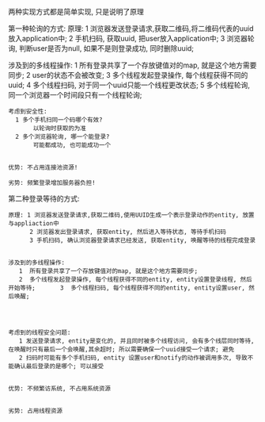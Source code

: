 两种实现方式都是简单实现, 只是说明了原理

第一种轮询的方式:
   原理:
      1 浏览器发送登录请求,获取二维码,将二维码代表的uuid放入application中;
	  2 手机扫码, 获取uuid, 把user放入application中;
	  3 浏览器轮询, 判断user是否为null, 如果不是则登录成功, 同时删除uuid;
	  
   涉及到的多线程操作:
      1 所有登录共享了一个存放键值对的map, 就是这个地方需要同步;
	  2 user的状态不会被改变;
	  3 多个线程发起登录操作, 每个线程获得不同的uuid;
	  4 多个线程扫码, 对于同一个uuid只能一个线程更改状态;
	  5 多个线程轮询, 同一个浏览器一个时间段只有一个线程轮询;
	  
	  
	考虑到安全性: 
	  1 多个手机扫同一个码哪个有效?
	       以轮询时获取的为准
	  2 多个浏览器轮询, 哪一个能登录?
	       可能都成功, 也可能成功一个
		   
		   
    优势: 不占用连接池资源!
	
	劣势: 频繁登录增加服务器负担!
	
	
第二种登录等待的方式:

    原理: 1 浏览器发送登录请求,获取二维码,使用UUID生成一个表示登录动作的entity, 放置与appliaction中
	      2 浏览器发出登录请求, 获取entity, 然后进入等待状态, 等待手机扫码
		  3 手机扫码, 确认浏览器登录请求已经发送, 获取entity, 唤醒等待的线程完成登录


    涉及到的多线程操作: 
       1  所有登录共享了一个存放键值对的map, 就是这个地方需要同步;
	   2  多个线程发起登录操作, 每个线程获得不同的entity, entity设置登录线程, 然后开始等待;       3  多个线程扫码, 每个线程获得不同的entity, entity设置user, 然后唤醒;
	   
	   
	   
	   
	考虑到的线程安全问题:
	   1 发送登录请求, entity是变化的, 并且同时被多个线程访问, 会有多个线层同时等待, 在唤醒时只有最后一个会唤醒,其余超时; 所以需要确保一个uuid接受一个请求; 避免
	   2 扫码时可能有多个手机扫码, entity 设置user和notify的动作被调用多次, 导致不能确认最后登录的是哪个; 可以接受
	   
	   
	优势: 不频繁访系统, 不占用系统资源
	
	   
	劣势: 占用线程资源
       
		   
	  
	  

	  
	  
	  